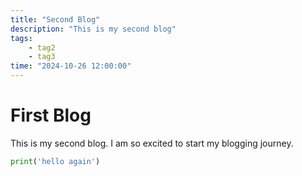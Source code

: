 ```yaml
---
title: "Second Blog"
description: "This is my second blog"
tags: 
    - tag2
    - tag3
time: "2024-10-26 12:00:00"
---
```


# First Blog

This is my second blog. I am so excited to start my blogging journey.

```python
print('hello again')
```